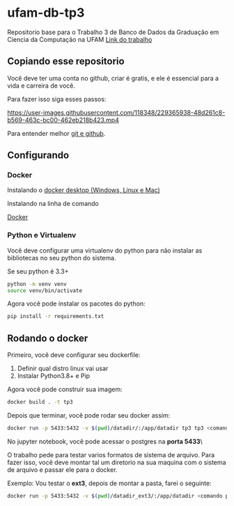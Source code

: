 # ufam-db-tp3

Repositorio base para o Trabalho 3 de Banco de Dados da Graduação em Ciencia da Computação na UFAM
[Link do trabalho](https://docs.google.com/document/d/17Uobq1brb6TbbCr64DWCEWG9J-LAGpgXuOC3BVpczx4/edit#)

## Copiando esse repositorio

Você deve ter uma conta no github, criar é gratis, e ele é essencial para a vida e carreira de você.

Para fazer isso siga esses passos:

<https://user-images.githubusercontent.com/118348/229365938-48d261c8-b569-463c-bc00-462eb218b423.mp4>

Para entender melhor [git e github](https://www.alura.com.br/artigos/o-que-e-git-github).

## Configurando

### Docker

Instalando o [docker desktop (Windows, Linux e Mac)](https://www.docker.com/products/docker-desktop/)

Instalando na linha de comando

[Docker](https://www.digitalocean.com/community/tutorials/how-to-install-and-use-docker-on-ubuntu-20-04-pt)

### Python e Virtualenv

Você deve configurar uma virtualenv do python para não instalar as bibliotecas no seu python do sistema.

Se seu python é 3.3+

```bash
python -m venv venv
source venv/bin/activate
```

Agora você pode instalar os pacotes do python:

```bash
pip install -r requirements.txt
```

## Rodando o docker

Primeiro, você deve configurar seu dockerfile:

1. Definir qual distro linux vai usar
2. Instalar Python3.8+ e Pip

Agora você pode construir sua imagem:

```bash
docker build . -t tp3
```

Depois que terminar, você pode rodar seu docker assim:

```bash
docker run -p 5433:5432 -v $(pwd)/datadir/:/app/datadir tp3 tp3 <comando para subir o postgres>
```

No jupyter notebook, você pode acessar o postgres na **porta 5433**\

O trabalho pede para testar varios formatos de sistema de arquivo. Para fazer isso, você deve montar tal um diretorio na sua maquina com o sistema de arquivo e passar ele para o docker.

Exemplo: Vou testar o **ext3**, depois de montar a pasta, farei o seguinte:

```bash
docker run -p 5433:5432 -v $(pwd)/datadir_ext3/:/app/datadir <comando para subir o postgres>
```
